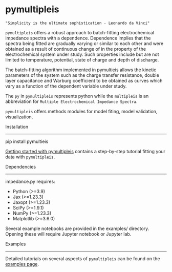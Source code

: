 pymultipleis
=============

   ``"Simplicity is the ultimate sophistication - Leonardo da Vinci"``

``pymultipleis`` offers a robust approach to batch-fitting electrochemical impedance spectra with a dependence.
Dependence implies that the spectra being fitted are gradually varying or similar to each other
and were obtained as a result of continuous change of in the property of the electrochemical system under study.
Such properties include but are not limited to temperature, potential, state of charge and depth of discharge.

The batch-fitting algorithm implemented in pymultieis allows the kinetic parameters of the system
such as the charge transfer resistance, double layer capacitance and Warburg coefficient to be obtained
as curves which vary as a function of the dependent variable under study.

The ``py`` in ``pymultipleis`` represents python while the ``multipleis`` is an abbreviation for ``Multiple Electrochemical Impedance Spectra``.

``pymultipleis`` offers methods modules for model fiting, model validation, visualization,


Installation
*************

   pip install pymultieis

[Getting started with pymultipleis](https://pymultieis.readthedocs.io/en/latest/getting-started.html) contains a step-by-step tutorial
fitting your data with ``pymultipleis``.

Dependencies
**************

impedance.py requires:

-   Python (>=3.9)
-   Jax (>=1.23.3)
-   Jaxopt (>=1.23.3)
-   SciPy (>=1.9.1)
-   NumPy (>=1.23.3)
-   Matplotlib (>=3.6.0)



Several example notebooks are provided in the examples/ directory.
Opening these will require Jupyter notebook or Jupyter lab.

Examples
*********************

Detailed tutorials on several aspects of ``pymultipleis`` can be found on the [examples page](https://pymultipleis.readthedocs.io/en/latest/examples.html).
